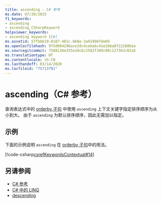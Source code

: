 ```yaml
---
title: ascending - C# 参考
ms.date: 07/20/2015
f1_keywords:
- ascending
- ascending_CSharpKeyword
helpviewer_keywords:
- ascending keyword [C#]
ms.assetid: 57fbb619-8187-481c-b68e-3a91996fde69
ms.openlocfilehash: 975d004296ace3dc4cebabc41e166a0722288bee
ms.sourcegitcommit: 7588136e355e10cbc2582f389c90c127363c02a5
ms.translationtype: HT
ms.contentlocale: zh-CN
ms.lasthandoff: 03/14/2020
ms.locfileid: "75713791"
---
```

# <a name="ascending-c-reference"></a>ascending（C# 参考）
查询表达式中的 [orderby 子句](./orderby-clause.md) 中使用 `ascending` 上下文关键字指定排序顺序为从小到大。 由于 `ascending` 为默认排序顺序，因此无需加以指定。  
  
## <a name="example"></a>示例  
 下面的示例说明 `ascending` 在 [orderby 子句](./orderby-clause.md)中的用法。  
  
[!code-csharp[csrefKeywordsContextual#14](~/samples/snippets/csharp/VS_Snippets_VBCSharp/csrefKeywordsContextual/CS/csrefKeywordsContextual.cs#14)]
  
## <a name="see-also"></a>另请参阅

- [C# 参考](../index.md)
- [C# 中的 LINQ](../../linq/index.md)
- [descending](./descending.md)
